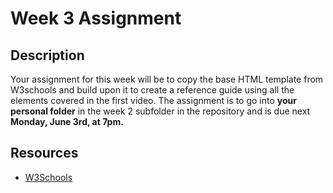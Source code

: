 # Week 3 Assignment

## Description

Your assignment for this week will be to copy the base HTML template from W3schools and build upon it to create a reference guide using all the elements covered in the first video. The assignment is to go into **your personal folder** in the week 2 subfolder in the repository and is due next **Monday, June 3rd, at 7pm.**

## Resources
- [W3Schools](https://www.w3schools.com/html/html_basic.asp)

